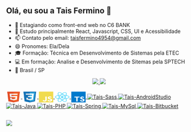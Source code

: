## Olá, eu sou a Tais Fermino 👋

- 🔭 Estagiando como front-end web no C6 BANK
- 🌱 Estudo principalmente React, Javascript, CSS, UI e Acessibilidade
- 📫 Contato pelo email: taisfermino4954@gmail.com
- 😄 Pronomes: Ela/Dela
- 🎓 Formação: Técnica em Desenvolvimento de Sistemas pela ETEC
- 💻 Em formação: Analise e Desenvolvimento de Sitemas pela SPTECH
- 📌 Brasil / SP
 <div align="center">
  <a href="https://github.com/taisfermino">
  <img height="150em" src="https://github-readme-stats.vercel.app/api?username=taisfermino&show_icons=true&theme=dracula&include_all_commits=true&count_private=true"/>
  <img height="150em" src="https://github-readme-stats.vercel.app/api/top-langs/?username=taisfermino&layout=compact&langs_count=7&theme=dracula"/>
</div>
  
<div style="display: inline_block"><br>
  <img align="center" alt="Tais-HTML" height="30" width="40" src="https://raw.githubusercontent.com/devicons/devicon/master/icons/html5/html5-original.svg">
  <img align="center" alt="Tais-CSS" height="30" width="40" src="https://raw.githubusercontent.com/devicons/devicon/master/icons/css3/css3-original.svg">
  <img align="center" alt="Tais-Js" height="30" width="40" src="https://raw.githubusercontent.com/devicons/devicon/master/icons/javascript/javascript-plain.svg">
  <img align="center" alt="Tais-React" height="30" width="40" src="https://raw.githubusercontent.com/devicons/devicon/master/icons/react/react-original.svg">
  <img align="center" alt="Tais-Ts" height="30" width="40" src="https://raw.githubusercontent.com/devicons/devicon/master/icons/typescript/typescript-plain.svg">
  <img align="center" alt="Tais-Sass" height="30" width="40" src="https://cdn.jsdelivr.net/gh/devicons/devicon/icons/sass/sass-original.svg">
  <img align="center" alt="Tais-AndroidStudio" height="30" width="40" src="https://cdn.jsdelivr.net/gh/devicons/devicon/icons/androidstudio/androidstudio-original.svg">
  <img align="center" alt="Tais-Java" height="30" width="40" src="https://cdn.jsdelivr.net/gh/devicons/devicon/icons/java/java-original.svg">
  <img align="center" alt="Tais-PHP" height="30" width="40" src="https://cdn.jsdelivr.net/gh/devicons/devicon/icons/php/php-original.svg">
  <img align="center" alt="Tais-Spring" height="30" width="40" src="https://cdn.jsdelivr.net/gh/devicons/devicon/icons/spring/spring-original.svg">
  <img align="center" alt="Tais-MySql" height="30" width="40" src="https://cdn.jsdelivr.net/gh/devicons/devicon/icons/mysql/mysql-original.svg">
  <img align="center" alt="Tais-Bitbucket" height="30" width="40" src="https://cdn.jsdelivr.net/gh/devicons/devicon/icons/bitbucket/bitbucket-original.svg">
 </div>
  
  ##
  
 <a href="https://www.linkedin.com/in/tais-fermino-3581821a7" target="_blank"><img src="https://img.shields.io/badge/-LinkedIn-%230077B5?style=for-the-badge&logo=linkedin&logoColor=white" target="_blank"></a> 
